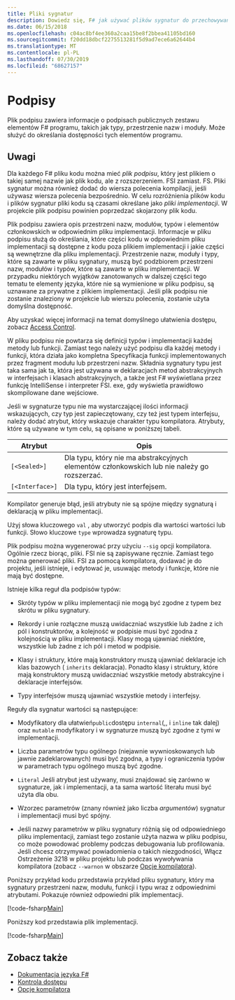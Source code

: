 ```yaml
---
title: Pliki sygnatur
description: Dowiedz się, F# jak używać plików sygnatur do przechowywania informacji o podpisach publicznych zestawu elementów F# programu, takich jak typy, przestrzenie nazw i moduły.
ms.date: 06/15/2018
ms.openlocfilehash: c04ac8bf4ee360a2caa15be8f2bbea41105bd160
ms.sourcegitcommit: f20dd18dbcf2275513281f5d9ad7ece6a62644b4
ms.translationtype: MT
ms.contentlocale: pl-PL
ms.lasthandoff: 07/30/2019
ms.locfileid: "68627157"
---
```

# <a name="signatures"></a>Podpisy

Plik podpisu zawiera informacje o podpisach publicznych zestawu elementów F# programu, takich jak typy, przestrzenie nazw i moduły. Może służyć do określania dostępności tych elementów programu.

## <a name="remarks"></a>Uwagi

Dla każdego F# pliku kodu można mieć *plik podpisu*, który jest plikiem o takiej samej nazwie jak plik kodu, ale z rozszerzeniem. FSI zamiast. FS. Pliki sygnatur można również dodać do wiersza polecenia kompilacji, jeśli używasz wiersza polecenia bezpośrednio. W celu rozróżnienia plików kodu i plików sygnatur pliki kodu są czasami określane jako *pliki implementacji*. W projekcie plik podpisu powinien poprzedzać skojarzony plik kodu.

Plik podpisu zawiera opis przestrzeni nazw, modułów, typów i elementów członkowskich w odpowiednim pliku implementacji. Informacje w pliku podpisu służą do określania, które części kodu w odpowiednim pliku implementacji są dostępne z kodu poza plikiem implementacji i jakie części są wewnętrzne dla pliku implementacji. Przestrzenie nazw, moduły i typy, które są zawarte w pliku sygnatury, muszą być podzbiorem przestrzeni nazw, modułów i typów, które są zawarte w pliku implementacji. W przypadku niektórych wyjątków zanotowanych w dalszej części tego tematu te elementy języka, które nie są wymienione w pliku podpisu, są uznawane za prywatne z plikiem implementacji. Jeśli plik podpisu nie zostanie znaleziony w projekcie lub wierszu polecenia, zostanie użyta domyślna dostępność.

Aby uzyskać więcej informacji na temat domyślnego ułatwienia dostępu, zobacz [Access Control](access-control.md).

W pliku podpisu nie powtarza się definicji typów i implementacji każdej metody lub funkcji. Zamiast tego należy użyć podpisu dla każdej metody i funkcji, która działa jako kompletna Specyfikacja funkcji implementowanych przez fragment modułu lub przestrzeni nazw. Składnia sygnatury typu jest taka sama jak ta, która jest używana w deklaracjach metod abstrakcyjnych w interfejsach i klasach abstrakcyjnych, a także jest F# wyświetlana przez funkcję IntelliSense i interpreter FSI. exe, gdy wyświetla prawidłowo skompilowane dane wejściowe.

Jeśli w sygnaturze typu nie ma wystarczającej ilości informacji wskazujących, czy typ jest zapieczętowany, czy też jest typem interfejsu, należy dodać atrybut, który wskazuje charakter typu kompilatora. Atrybuty, które są używane w tym celu, są opisane w poniższej tabeli.

|Atrybut|Opis|
|---------|-----------|
|`[<Sealed>]`|Dla typu, który nie ma abstrakcyjnych elementów członkowskich lub nie należy go rozszerzać.|
|`[<Interface>]`|Dla typu, który jest interfejsem.|

Kompilator generuje błąd, jeśli atrybuty nie są spójne między sygnaturą i deklaracją w pliku implementacji.

Użyj słowa kluczowego `val` , aby utworzyć podpis dla wartości wartości lub funkcji. Słowo kluczowe `type` wprowadza sygnaturę typu.

Plik podpisu można wygenerować przy użyciu `--sig` opcji kompilatora. Ogólnie rzecz biorąc, pliki. FSI nie są zapisywane ręcznie. Zamiast tego można generować pliki. FSI za pomocą kompilatora, dodawać je do projektu, jeśli istnieje, i edytować je, usuwając metody i funkcje, które nie mają być dostępne.

Istnieje kilka reguł dla podpisów typów:

- Skróty typów w pliku implementacji nie mogą być zgodne z typem bez skrótu w pliku sygnatury.

- Rekordy i unie rozłączne muszą uwidaczniać wszystkie lub żadne z ich pól i konstruktorów, a kolejność w podpisie musi być zgodna z kolejnością w pliku implementacji. Klasy mogą ujawniać niektóre, wszystkie lub żadne z ich pól i metod w podpisie.

- Klasy i struktury, które mają konstruktory muszą ujawniać deklaracje ich klas bazowych ( `inherits` deklaracja). Ponadto klasy i struktury, które mają konstruktory muszą uwidaczniać wszystkie metody abstrakcyjne i deklaracje interfejsów.

- Typy interfejsów muszą ujawniać wszystkie metody i interfejsy.

Reguły dla sygnatur wartości są następujące:

- Modyfikatory dla ułatwień`public`dostępu `internal`(,, i `inline` tak dalej) oraz `mutable` modyfikatory i w sygnaturze muszą być zgodne z tymi w implementacji.

- Liczba parametrów typu ogólnego (niejawnie wywnioskowanych lub jawnie zadeklarowanych) musi być zgodna, a typy i ograniczenia typów w parametrach typu ogólnego muszą być zgodne.

- `Literal` Jeśli atrybut jest używany, musi znajdować się zarówno w sygnaturze, jak i implementacji, a ta sama wartość literału musi być użyta dla obu.

- Wzorzec parametrów (znany również jako liczba *argumentów*) sygnatur i implementacji musi być spójny.

- Jeśli nazwy parametrów w pliku sygnatury różnią się od odpowiedniego pliku implementacji, zamiast tego zostanie użyta nazwa w pliku podpisu, co może powodować problemy podczas debugowania lub profilowania. Jeśli chcesz otrzymywać powiadomienia o takich niezgodności, Włącz Ostrzeżenie 3218 w pliku projektu lub podczas wywoływania kompilatora (zobacz `--warnon` w obszarze [Opcje kompilatora](compiler-options.md)).

Poniższy przykład kodu przedstawia przykład pliku sygnatury, który ma sygnatury przestrzeni nazw, modułu, funkcji i typu wraz z odpowiednimi atrybutami. Pokazuje również odpowiedni plik implementacji.

[!code-fsharp[Main](~/samples/snippets/fsharp/fssignatures/snippet9002.fs)]

Poniższy kod przedstawia plik implementacji.

[!code-fsharp[Main](~/samples/snippets/fsharp/fssignatures/snippet9001.fs)]

## <a name="see-also"></a>Zobacz także

- [Dokumentacja języka F#](index.md)
- [Kontrola dostępu](access-control.md)
- [Opcje kompilatora](compiler-options.md)
